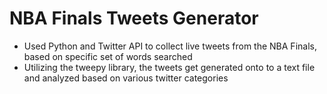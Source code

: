 # NBA Finals Tweets Generator

- Used Python and Twitter API to collect live tweets from the NBA Finals, based on specific set of words searched
- Utilizing the tweepy library, the tweets get generated onto to a text file and analyzed based on various twitter categories
